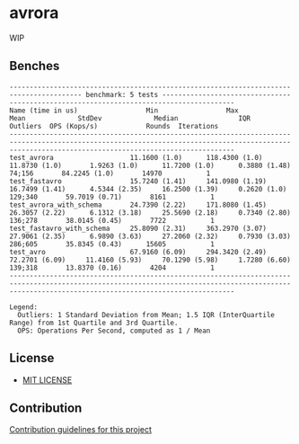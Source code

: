 # avrora

<!-- [![PyPI](https://img.shields.io/pypi/v/avrora)](https://pypi.org/project/avrora/) -->
<!-- [![PyPI - Python Version](https://img.shields.io/pypi/pyversions/avrora)](https://www.python.org/downloads/) -->
<!-- [![GitHub last commit](https://img.shields.io/github/last-commit/daxartio/avrora)](https://github.com/daxartio/avrora) -->
<!-- [![GitHub stars](https://img.shields.io/github/stars/daxartio/avrora?style=social)](https://github.com/daxartio/avrora) -->

WIP

## Benches

```
---------------------------------------------------------------------------------------- benchmark: 5 tests ----------------------------------------------------------------------------------------
Name (time in us)                 Min                 Max               Mean             StdDev             Median               IQR            Outliers  OPS (Kops/s)            Rounds  Iterations
----------------------------------------------------------------------------------------------------------------------------------------------------------------------------------------------------
test_avrora                   11.1600 (1.0)      118.4300 (1.0)      11.8730 (1.0)       1.9263 (1.0)      11.7200 (1.0)      0.3880 (1.48)       74;156       84.2245 (1.0)       14970           1
test_fastavro                 15.7240 (1.41)     141.0980 (1.19)     16.7499 (1.41)      4.5344 (2.35)     16.2500 (1.39)     0.2620 (1.0)       129;340       59.7019 (0.71)       8161           1
test_avrora_with_schema       24.7390 (2.22)     171.8080 (1.45)     26.3057 (2.22)      6.1312 (3.18)     25.5690 (2.18)     0.7340 (2.80)      136;278       38.0145 (0.45)       7722           1
test_fastavro_with_schema     25.8090 (2.31)     363.2970 (3.07)     27.9061 (2.35)      6.9890 (3.63)     27.2060 (2.32)     0.7930 (3.03)      286;605       35.8345 (0.43)      15605           1
test_avro                     67.9160 (6.09)     294.3420 (2.49)     72.2701 (6.09)     11.4160 (5.93)     70.1290 (5.98)     1.7280 (6.60)      139;318       13.8370 (0.16)       4204           1
----------------------------------------------------------------------------------------------------------------------------------------------------------------------------------------------------

Legend:
  Outliers: 1 Standard Deviation from Mean; 1.5 IQR (InterQuartile Range) from 1st Quartile and 3rd Quartile.
  OPS: Operations Per Second, computed as 1 / Mean
```

## License

* [MIT LICENSE](LICENSE)

## Contribution

[Contribution guidelines for this project](CONTRIBUTING.md)
